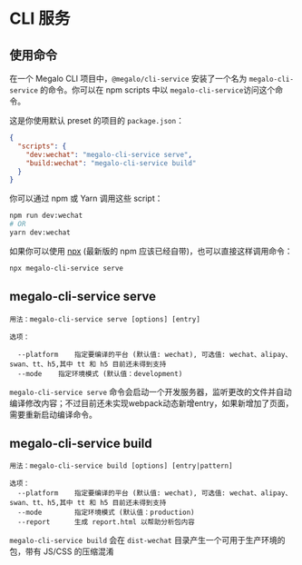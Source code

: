 # CLI 服务

## 使用命令

在一个 Megalo CLI 项目中，`@megalo/cli-service` 安装了一个名为 `megalo-cli-service` 的命令。你可以在 npm scripts 中以 `megalo-cli-service`访问这个命令。

这是你使用默认 preset 的项目的 `package.json`：

``` json
{
  "scripts": {
    "dev:wechat": "megalo-cli-service serve",
    "build:wechat": "megalo-cli-service build"
  }
}
```

你可以通过 npm 或 Yarn 调用这些 script：

``` bash
npm run dev:wechat
# OR
yarn dev:wechat
```

如果你可以使用 [npx](https://github.com/zkat/npx) (最新版的 npm 应该已经自带)，也可以直接这样调用命令：

``` bash
npx megalo-cli-service serve
```


## megalo-cli-service serve

```
用法：megalo-cli-service serve [options] [entry]

选项：

  --platform    指定要编译的平台 (默认值: wechat), 可选值: wechat、alipay、swan、tt、h5,其中 tt 和 h5 目前还未得到支持
  --mode    指定环境模式 (默认值：development)
```

`megalo-cli-service serve` 命令会启动一个开发服务器，监听更改的文件并自动编译修改内容；不过目前还未实现webpack动态新增entry，如果新增加了页面，需要重新启动编译命令。


## megalo-cli-service build

```
用法：megalo-cli-service build [options] [entry|pattern]

选项：
  --platform    指定要编译的平台 (默认值: wechat), 可选值: wechat、alipay、swan、tt、h5,其中 tt 和 h5 目前还未得到支持
  --mode        指定环境模式 (默认值：production)
  --report      生成 report.html 以帮助分析包内容
```

`megalo-cli-service build` 会在 `dist-wechat` 目录产生一个可用于生产环境的包，带有 JS/CSS 的压缩混淆
